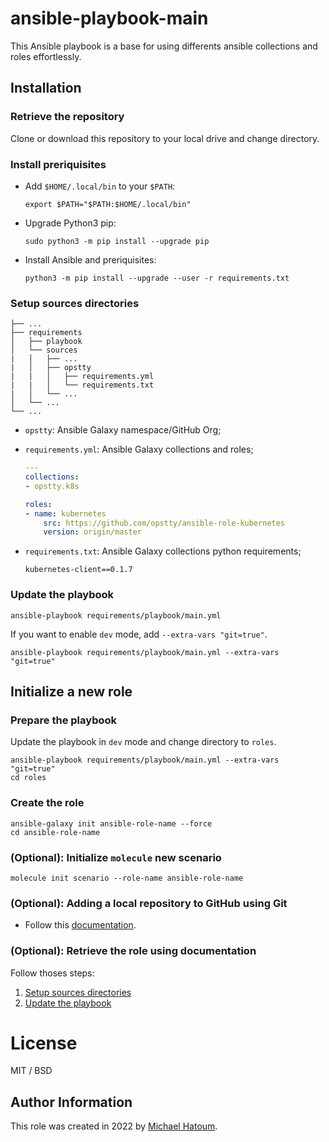 # ansible-playbook-main

This Ansible playbook is a base for using differents ansible collections and roles effortlessly.

## Installation

### Retrieve the repository

Clone or download this repository to your local drive and change directory.

### Install preriquisites

- Add `$HOME/.local/bin` to your `$PATH`:

    ```console
    export $PATH="$PATH:$HOME/.local/bin"
    ```

- Upgrade Python3 pip:

    ```console
    sudo python3 -m pip install --upgrade pip
    ```

- Install Ansible and preriquisites:

    ```console
    python3 -m pip install --upgrade --user -r requirements.txt
    ```

### Setup sources directories

    ├── ...
    ├── requirements
    │   ├── playbook
    │   └── sources
    |   │   ├── ...
    |   │   ├── opstty
    |   |   │   ├── requirements.yml
    |   |   │   └── requirements.txt
    |   │   └── ...
    │   └── ...
    └── ...

- `opstty`: Ansible Galaxy namespace/GitHub Org;
- `requirements.yml`: Ansible Galaxy collections and roles;

    ```yaml
    ---
    collections:
    - opstty.k8s

    roles:
    - name: kubernetes
        src: https://github.com/opstty/ansible-role-kubernetes
        version: origin/master
    ```

- `requirements.txt`: Ansible Galaxy collections python requirements;

    ```console
    kubernetes-client==0.1.7
    ```

### Update the playbook

```console
ansible-playbook requirements/playbook/main.yml
```

If you want to enable `dev` mode, add `--extra-vars "git=true"`.

```console
ansible-playbook requirements/playbook/main.yml --extra-vars "git=true"
```

## Initialize a new role

### Prepare the playbook

Update the playbook in `dev` mode and change directory to `roles`.

```console
ansible-playbook requirements/playbook/main.yml --extra-vars "git=true"
cd roles
```

### Create the role

```console
ansible-galaxy init ansible-role-name --force
cd ansible-role-name
```

### (Optional): Initialize `molecule` new scenario

```console
molecule init scenario --role-name ansible-role-name
```

### (Optional): Adding a local repository to GitHub using Git

- Follow this [documentation](https://docs.github.com/en/get-started/importing-your-projects-to-github/importing-source-code-to-github/adding-locally-hosted-code-to-github#adding-a-local-repository-to-github-with-github-cli).

### (Optional): Retrieve the role using documentation

Follow thoses steps:

1. [Setup sources directories](README.md#setup-sources-directories)
2. [Update the playbook](README.md#update-the-playbook)  

# License

MIT / BSD

## Author Information

This role was created in 2022 by [Michael Hatoum](https://www.opstty.com/).
